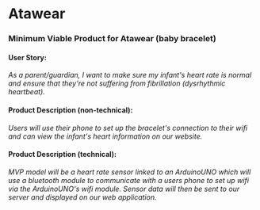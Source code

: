 Atawear
=

### Minimum Viable Product for Atawear (baby bracelet)

#### User Story:
*_As a parent/guardian, I want to make sure my infant's heart rate is normal and ensure that they're not suffering from
fibrillation (dysrhythmic heartbeat)._*

#### Product Description (non-technical):
*_Users will use their phone to set up the bracelet's connection to their wifi and can view the infant's heart information on
our website._*

#### Product Description (technical):
*_MVP model will be a heart rate sensor linked to an ArduinoUNO which will use a bluetooth module to communicate with a users
phone to set up wifi via the ArduinoUNO's wifi module. Sensor data will then be sent to our server and displayed on our web
application._*
